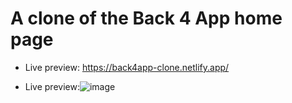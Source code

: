 # A clone of the Back 4 App home page

*  Live preview: https://back4app-clone.netlify.app/

*  Live preview:![image](https://github.com/Targemac/back4app-clone/assets/64999818/0a7207ba-3863-4a62-aa1d-ebc9ecb0d7f9)

